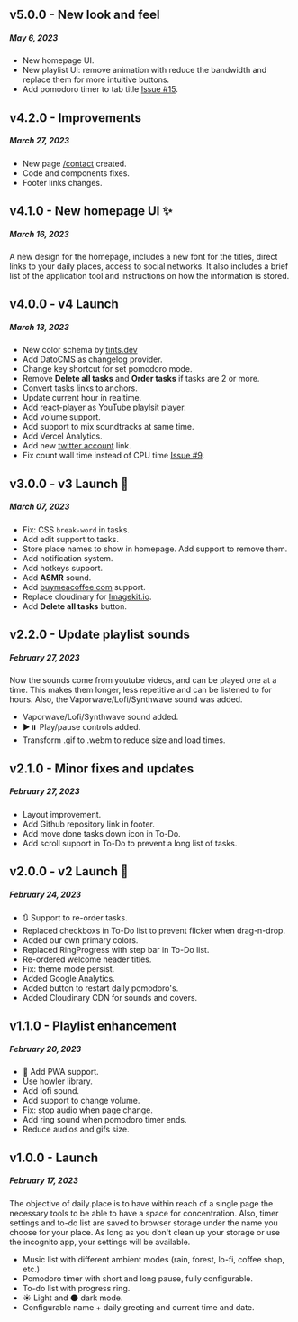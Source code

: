 ## v5.0.0 - New look and feel
##### May 6, 2023

- New homepage UI.
- New playlist UI: remove animation with reduce the bandwidth and replace them for more intuitive buttons.
- Add pomodoro timer to tab title [Issue #15](https://github.com/agustinl/daily.place/issues/15).

## v4.2.0 - Improvements
##### March 27, 2023

- New page [/contact](https://daily.place/contact) created.
- Code and components fixes.
- Footer links changes.

## v4.1.0 - New homepage UI ✨
##### March 16, 2023

A new design for the homepage, includes a new font for the titles, direct links to your daily places, access to social networks. It also includes a brief list of the application tool and instructions on how the information is stored.

## v4.0.0 - v4 Launch
##### March 13, 2023

- New color schema by [tints.dev](https://www.tints.dev/dailyplace/F56D3B)
- Add DatoCMS as changelog provider.
- Change key shortcut for set pomodoro mode.
- Remove **Delete all tasks** and **Order tasks** if tasks are 2 or more.
- Convert tasks links to anchors.
- Update current hour in realtime.
- Add [react-player](https://github.com/cookpete/react-player) as YouTube playlsit player.
- Add volume support.
- Add support to mix soundtracks at same time.
- Add Vercel Analytics.
- Add new [twitter account](https://twitter.com/1dailyplace) link.
- Fix count wall time instead of CPU time [Issue #9](https://github.com/agustinl/daily.place/pull/9).

## v3.0.0 - v3 Launch 🚀
##### March 07, 2023

- Fix: CSS `break-word` in tasks.
- Add edit support to tasks.
- Store place names to show in homepage. Add support to remove them.
- Add notification system.
- Add hotkeys support.
- Add **ASMR** sound.
- Add [buymeacoffee.com](https://www.buymeacoffee.com/daily.place) support.
- Replace cloudinary for [Imagekit.io](https://imagekit.io/).
- Add **Delete all tasks** button.

## v2.2.0 - Update playlist sounds
##### February 27, 2023

Now the sounds come from youtube videos, and can be played one at a time. This makes them longer, less repetitive and can be listened to for hours. Also, the Vaporwave/Lofi/Synthwave sound was added.

- Vaporwave/Lofi/Synthwave sound added.
- ▶️⏸️ Play/pause controls added.
- Transform .gif to .webm to reduce size and load times.

## v2.1.0 - Minor fixes and updates
##### February 27, 2023

- Layout improvement.
- Add Github repository link in footer.
- Add move done tasks down icon in To-Do.
- Add scroll support in To-Do to prevent a long list of tasks.

## v2.0.0 - v2 Launch 🤘
##### February 24, 2023

- 🔃 Support to re-order tasks.
- Replaced checkboxs in To-Do list to prevent flicker when drag-n-drop.
- Added our own primary colors.
- Replaced RingProgress with step bar in To-Do list.
- Re-ordered welcome header titles.
- Fix: theme mode persist.
- Added Google Analytics.
- Added button to restart daily pomodoro's.
- Added Cloudinary CDN for sounds and covers.

## v1.1.0 - Playlist enhancement
##### February 20, 2023

- 🌌 Add PWA support.
- Use howler library.
- Add lofi sound.
- Add support to change volume.
- Fix: stop audio when page change.
- Add ring sound when pomodoro timer ends.
- Reduce audios and gifs size.

## v1.0.0 - Launch
##### February 17, 2023

The objective of daily.place is to have within reach of a single page the necessary tools to be able to have a space for concentration.
Also, timer settings and to-do list are saved to browser storage under the name you choose for your place. As long as you don't clean up your storage or use the incognito app, your settings will be available.

- Music list with different ambient modes (rain, forest, lo-fi, coffee shop, etc.)
- Pomodoro timer with short and long pause, fully configurable.
- To-do list with progress ring.
- ☀️ Light and 🌑 dark mode.
- Configurable name + daily greeting and current time and date.